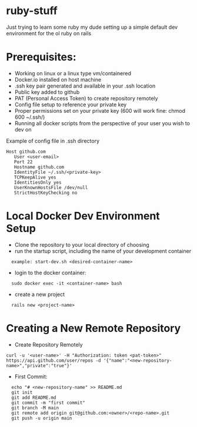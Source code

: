 # ruby-stuff
Just trying to learn some ruby my dude
setting up a simple default dev environment for the ol ruby on rails

# Prerequisites:
  - Working on linux or a linux type vm/containered <br> 
  - Docker.io installed on host machine
  - .ssh key pair generated and available in your .ssh location <br> 
  - Public key added to github  <br> 
  - PAT (Personal Access Token) to create repository remotely <br> 
  - Config file setup to reference your private key <br> 
  - Proper permissions set on your private key (600 will work fine: chmod 600 ~/.ssh/<private-key>) <br> 
  - Running all docker scripts from the perspective of your user you wish to dev on <br> 
  
Example of config file in .ssh directory <br>
  
 ```
 Host github.com
    User <user-email> 
    Port 22 
    Hostname github.com 
    IdentityFile ~/.ssh/<private-key> 
    TCPKeepAlive yes 
    IdentitiesOnly yes 
    UserKnownHostsFile /dev/null 
    StrictHostKeyChecking no 
```
    
# Local Docker Dev Environment Setup

  
- Clone the repository to your local directory of choosing
- run the startup script, including the name of your development container <br>
```
  example: start-dev.sh <desired-container-name>
```
- login to the docker container: <br>
```
  sudo docker exec -it <container-name> bash 
```
- create a new project <br>
```
  rails new <project-name>
```
  
# Creating a New Remote Repository
- Create Repository Remotely <br>
```
curl -u '<user-name>' -H "Authorization: token <pat-token>" https://api.github.com/user/repos -d '{"name":"<new-repository-name>","private":"true"}'
```
- First Commit: <br>
```
  echo "# <new-repository-name" >> README.md 
  git init 
  git add README.md 
  git commit -m "first commit" 
  git branch -M main 
  git remote add origin git@github.com:<owner>/<repo-name>.git 
  git push -u origin main 
```
  
